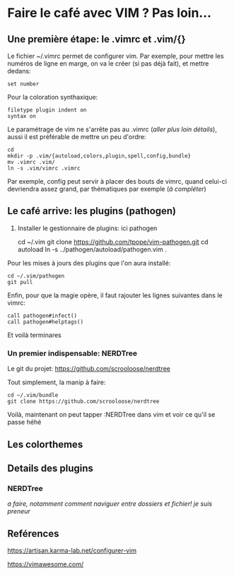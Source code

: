 # Faire le café avec VIM ? Pas loin... 

## Une première étape: le .vimrc et .vim/{} 

Le fichier ~/.vimrc permet de configurer vim.
Par exemple, pour mettre les numéros de ligne en marge, on va le créer (si pas déjà fait), et mettre dedans: 
	
	set number 

Pour la coloration synthaxique: 

	filetype plugin indent on 
	syntax on 

Le paramétrage de vim ne s'arrête pas au .vimrc (*aller plus loin détails*), aussi il est préférable de mettre un peu d'ordre: 

	cd 
	mkdir -p .vim/{autoload,colors,plugin,spell,config,bundle}
	mv .vimrc .vim/
	ln -s .vim/vimrc .vimrc

Par exemple, config peut servir à placer des bouts de vimrc, quand celui-ci devriendra assez grand, par thématiques par exemple (*à compléter*)

## Le café arrive: les plugins (pathogen) 

1. Installer le gestionnaire de plugins: ici pathogen 

	cd ~/.vim
	git clone https://github.com/tpope/vim-pathogen.git
	cd autoload 
	ln -s ../pathogen/autoload/pathogen.vim . 

Pour les mises à jours des plugins que l'on aura installé: 

	cd ~/.vim/pathogen 
	git pull 

Enfin, pour que la magie opère, il faut rajouter les lignes suivantes dans le vimrc: 
	
	call pathogen#infect() 
	call pathogen#helptags() 

Et voilà terminares 

### Un premier indispensable: NERDTree 

Le git du projet: https://github.com/scrooloose/nerdtree

Tout simplement, la manip à faire:

	cd ~/.vim/bundle 
	git clone https://github.com/scrooloose/nerdtree

Voilà, maintenant on peut tapper :NERDTree dans vim et voir ce qu'il se passe héhé 


## Les colorthemes 

## Details des plugins 

### NERDTree

*a faire, notamment comment naviguer entre dossiers et fichier! je suis preneur*

## Reférences 

https://artisan.karma-lab.net/configurer-vim

https://vimawesome.com/





